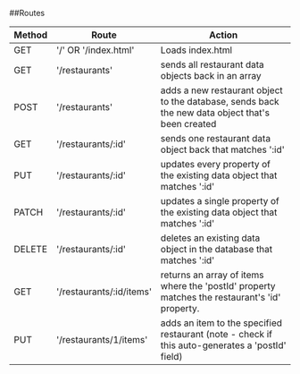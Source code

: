
##Routes

| Method  | Route  | Action |
| ------------- | --------------- | ----- |
| GET | '/' OR '/index.html' | Loads index.html |
| GET | '/restaurants' | sends all restaurant data objects back in an array |
| POST | '/restaurants' | adds a new restaurant object to the database, sends back the new data object that's been created |
| GET | '/restaurants/:id' | sends one restaurant data object back that matches ':id' |
| PUT | '/restaurants/:id' | updates every property of the existing data object that matches ':id' |
| PATCH | '/restaurants/:id' | updates a single property of the existing data object that matches ':id' |
| DELETE | '/restaurants/:id' | deletes an existing data object in the database that matches ':id' |
| GET | '/restaurants/:id/items' | returns an array of items where the 'postId' property matches the restaurant's 'id' property. |
| PUT | '/restaurants/1/items' | adds an item to the specified restaurant (note - check if this auto-generates a 'postId' field) |

